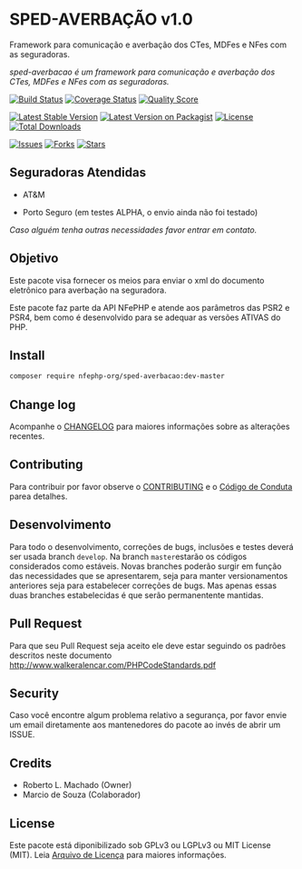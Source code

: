 # SPED-AVERBAÇÃO v1.0

Framework para comunicação e averbação dos CTes, MDFes e NFes com as seguradoras.

*sped-averbacao é um framework para comunicação e averbação dos CTes, MDFes e NFes com as seguradoras.*


[![Build Status][ico-travis]][link-travis]
[![Coverage Status][ico-scrutinizer]][link-scrutinizer]
[![Quality Score][ico-code-quality]][link-code-quality]

[![Latest Stable Version][ico-stable]][link-packagist]
[![Latest Version on Packagist][ico-version]][link-packagist]
[![License][ico-license]][link-packagist]
[![Total Downloads][ico-downloads]][link-downloads]

[![Issues][ico-issues]][link-issues]
[![Forks][ico-forks]][link-forks]
[![Stars][ico-stars]][link-stars]



## Seguradoras Atendidas

- AT&M

- Porto Seguro (em testes ALPHA, o envio ainda não foi testado)

*Caso alguém tenha outras necessidades favor entrar em contato.*

## Objetivo

Este pacote visa fornecer os meios para enviar o xml do documento eletrônico para averbação na seguradora.

Este pacote faz parte da API NFePHP e atende aos parâmetros das PSR2 e PSR4, bem como é desenvolvido para se adequar as versões ATIVAS do PHP.

## Install

```sh
composer require nfephp-org/sped-averbacao:dev-master
```

## Change log

Acompanhe o [CHANGELOG](CHANGELOG.md) para maiores informações sobre as alterações recentes.


## Contributing

Para contribuir por favor observe o [CONTRIBUTING](CONTRIBUTING.md) e o  [Código de Conduta](CONDUCT.md) parea detalhes.


## Desenvolvimento

Para todo o desenvolvimento, correções de bugs, inclusões e testes deverá ser usada branch `develop`.
Na branch `master`estarão os códigos considerados como estáveis.
Novas branches poderão surgir em função das necessidades que se apresentarem, seja para manter versionamentos anteriores seja para estabelecer correções de bugs. Mas apenas essas duas branches estabelecidas é que serão permanentente mantidas.

## Pull Request

Para que seu Pull Request seja aceito ele deve estar seguindo os padrões descritos neste documento <http://www.walkeralencar.com/PHPCodeStandards.pdf>


## Security

Caso você encontre algum problema relativo a segurança, por favor envie um email diretamente aos mantenedores do pacote ao invés de abrir um ISSUE.

## Credits

- Roberto L. Machado (Owner)
- Marcio de Souza (Colaborador)

## License

Este pacote está diponibilizado sob GPLv3 ou LGPLv3 ou MIT License (MIT). Leia  [Arquivo de Licença](LICENSE.md) para maiores informações.


[ico-stable]: https://poser.pugx.org/nfephp-org/sped-averbacao/version
[ico-stars]: https://img.shields.io/github/stars/nfephp-org/sped-averbacao.svg?style=flat-square
[ico-forks]: https://img.shields.io/github/forks/nfephp-org/sped-averbacao.svg?style=flat-square
[ico-issues]: https://img.shields.io/github/issues/nfephp-org/sped-averbacao.svg?style=flat-square
[ico-travis]: https://img.shields.io/travis/nfephp-org/sped-averbacao/master.svg?style=flat-square
[ico-scrutinizer]: https://img.shields.io/scrutinizer/coverage/g/nfephp-org/sped-averbacao.svg?style=flat-square
[ico-code-quality]: https://img.shields.io/scrutinizer/g/nfephp-org/sped-averbacao.svg?style=flat-square
[ico-downloads]: https://img.shields.io/packagist/dt/nfephp-org/sped-averbacao.svg?style=flat-square
[ico-version]: https://img.shields.io/packagist/v/nfephp-org/sped-averbacao.svg?style=flat-square
[ico-license]: https://poser.pugx.org/nfephp-org/nfephp/license.svg?style=flat-square



[link-packagist]: https://packagist.org/packages/nfephp-org/sped-averbacao
[link-travis]: https://travis-ci.org/nfephp-org/sped-averbacao
[link-scrutinizer]: https://scrutinizer-ci.com/g/nfephp-org/sped-averbacao/code-structure
[link-code-quality]: https://scrutinizer-ci.com/g/nfephp-org/sped-averbacao
[link-downloads]: https://packagist.org/packages/nfephp-org/sped-averbacao
[link-author]: https://github.com/nfephp-org
[link-issues]: https://github.com/nfephp-org/sped-averbacao/issues
[link-forks]: https://github.com/nfephp-org/sped-averbacao/network
[link-stars]: https://github.com/nfephp-org/sped-averbacao/stargazers
[link-gitter]: https://gitter.im/nfephp-org/sped-averbacao?utm_source=badge&utm_medium=badge&utm_campaign=pr-badge&utm_content=badge
